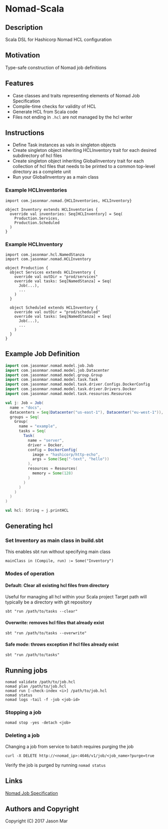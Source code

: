 # Nomad-Scala

## Description

Scala DSL for Hashicorp Nomad HCL configuration


## Motivation

Type-safe construction of Nomad job definitions


## Features

* Case classes and traits representing elements of Nomad Job Specification
* Compile-time checks for validity of HCL
* Generate HCL from Scala code
* Files not ending in `.hcl` are not managed by the hcl writer


## Instructions

* Define Task instances as vals in singleton objects
* Create singleton object inheriting HCLInventory trait for each desired subdirectory of hcl files
* Create singleton object inheriting GlobalInventory trait for each collection of hcl files that needs to be printed to a common top-level directory as a complete unit
* Run your GlobalInventory as a main class


### Example HCLInventories

```
import com.jasonmar.nomad.{HCLInventories, HCLInventory}

object Inventory extends HCLInventories {
  override val inventories: Seq[HCLInventory] = Seq(
    Production.Services,
    Production.Scheduled
  )
}
```


### Example HCLInventory

```
import com.jasonmar.hcl.NamedStanza
import com.jasonmar.nomad.HCLInventory

object Production {
  object Services extends HCLInventory {
    override val outDir = "prod/services"
    override val tasks: Seq[NamedStanza] = Seq(
      Job(...),
      ...
    )
  }

  object Scheduled extends HCLInventory {
    override val outDir = "prod/scheduled"
    override val tasks: Seq[NamedStanza] = Seq(
      Job(...),
      ...
    )
  }
}
```


## Example Job Definition

```scala
import com.jasonmar.nomad.model.job.Job
import com.jasonmar.nomad.model.job.Datacenter
import com.jasonmar.nomad.model.group.Group
import com.jasonmar.nomad.model.task.Task
import com.jasonmar.nomad.model.task.driver.Configs.DockerConfig
import com.jasonmar.nomad.model.task.driver.Drivers.Docker
import com.jasonmar.nomad.model.task.resources.Resources

val j: Job = Job(
  name = "docs",
  datacenters = Seq(Datacenter("us-east-1"), Datacenter("eu-west-1")),
  groups = Seq(
    Group(
      name = "example",
      tasks = Seq(
        Task(
          name = "server",
          driver = Docker,
          config = DockerConfig(
            image = "hashicorp/http-echo",
            args = Some(Seq("-text", "hello"))
          ),
          resources = Resources(
            memory = Some(128)
          )
        )
      )
    )
  )
)

val hcl: String = j.printHCL
```



## Generating hcl

### Set Inventory as main class in build.sbt

This enables sbt run without specifying main class

```
mainClass in (Compile, run) := Some("Inventory")
```

### Modes of operation

#### Default: Clear all existing hcl files from directory  
Useful for managing all hcl within your Scala project
Target path will typically be a directory with git repository
```
sbt "run /path/to/tasks --clear"
```

#### Overwrite: removes hcl files that already exist
```
sbt "run /path/to/tasks --overwrite"
```  

#### Safe mode: throws exception if hcl files already exist
```
sbt "run /path/to/tasks"
```



## Running jobs

```
nomad validate /path/to/job.hcl
nomad plan /path/to/job.hcl
nomad run [-check-index <i>] /path/to/job.hcl
nomad status
nomad logs -tail -f -job <job-id>
```

### Stopping a job

```
nomad stop -yes -detach <job>
```

### Deleting a job

Changing a job from service to batch requires purging the job

```
curl -X DELETE http://<nomad_ip>:4646/v1/job/<job_name>?purge=true
```

Verify the job is purged by running `nomad status`


## Links

[Nomad Job Specification](https://www.nomadproject.io/docs/job-specification/index.html)


## Authors and Copyright

Copyright (C) 2017 Jason Mar
